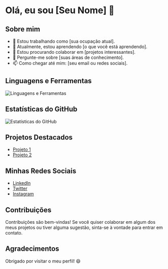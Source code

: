 <!-- Seu Nome -->
# Olá, eu sou [Seu Nome] 👋

## Sobre mim
- 🔭 Estou trabalhando como [sua ocupação atual].
- 🌱 Atualmente, estou aprendendo [o que você está aprendendo].
- 👯 Estou procurando colaborar em [projetos interessantes].
- 💬 Pergunte-me sobre [suas áreas de conhecimento].
- 📫 Como chegar até mim: [seu email ou redes sociais].

## Linguagens e Ferramentas
![Linguagens e Ferramentas](https://img.shields.io/badge/Seu--Texto--Aqui-Informational?style=flat&logo=seu-logo-aqui&logoColor=white&color=2bbc8a)

## Estatísticas do GitHub
![Estatísticas do GitHub](https://github-readme-stats.vercel.app/api?username=seu-username&show_icons=true&theme=radical)

## Projetos Destacados
- [Projeto 1](link-para-o-projeto-1)
- [Projeto 2](link-para-o-projeto-2)

## Minhas Redes Sociais
- [LinkedIn](link-para-o-seu-linkedin)
- [Twitter](link-para-o-seu-twitter)
- [Instagram](link-para-o-seu-instagram)

## Contribuições
Contribuições são bem-vindas! Se você quiser colaborar em algum dos meus projetos ou tiver alguma sugestão, sinta-se à vontade para entrar em contato.

## Agradecimentos
Obrigado por visitar o meu perfil! 😄
